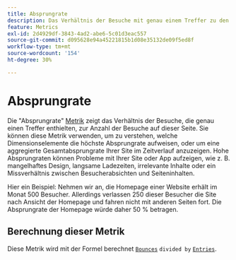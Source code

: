 ```yaml
---
title: Absprungrate
description: Das Verhältnis der Besuche mit genau einem Treffer zu den Einstiegen.
feature: Metrics
exl-id: 2d4929df-3843-4ad2-abe6-5c01d3eac557
source-git-commit: d095628e94a45221815b1d08e35132de09f5ed8f
workflow-type: tm+mt
source-wordcount: '154'
ht-degree: 30%

---
```


# Absprungrate

Die &quot;Absprungrate&quot; [Metrik](overview.md) zeigt das Verhältnis der Besuche, die genau einen Treffer enthielten, zur Anzahl der Besuche auf dieser Seite. Sie können diese Metrik verwenden, um zu verstehen, welche Dimensionselemente die höchste Absprungrate aufweisen, oder um eine aggregierte Gesamtabsprungrate Ihrer Site im Zeitverlauf anzuzeigen. Hohe Absprungraten können Probleme mit Ihrer Site oder App aufzeigen, wie z. B. mangelhaftes Design, langsame Ladezeiten, irrelevante Inhalte oder ein Missverhältnis zwischen Besucherabsichten und Seiteninhalten.

Hier ein Beispiel: Nehmen wir an, die Homepage einer Website erhält im Monat 500 Besucher. Allerdings verlassen 250 dieser Besucher die Site nach Ansicht der Homepage und fahren nicht mit anderen Seiten fort. Die Absprungrate der Homepage würde daher 50 % betragen.

## Berechnung dieser Metrik

Diese Metrik wird mit der Formel berechnet [`Bounces`](bounces.md) `divided by` [`Entries`](entries.md).
